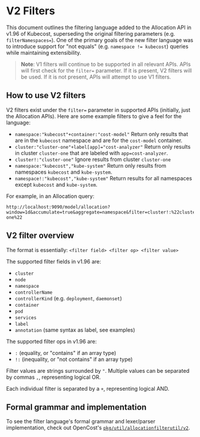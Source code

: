 V2 Filters
=========

This document outlines the filtering language added to the Allocation API in
v1.96 of Kubecost, superseding the original filtering parameters (e.g.
`filterNamespaces=`). One of the primary goals of the new filter language was
to introduce support for "not equals" (e.g. `namespace != kubecost`) queries
while maintaining extensibility.

> **Note**: V1 filters will continue to be supported in all relevant APIs. APIs will first
> check for the `filter=` parameter. If it is present, V2 filters will be used.
> If it is not present, APIs will attempt to use V1 filters.

## How to use V2 filters

V2 filters exist under the `filter=` parameter in supported APIs (initially,
just the Allocation APIs). Here are some example filters to give a feel for the
language:

- `namespace:"kubecost"+container:"cost-model"`
  Return only results that are in the `kubecost` namespace and are for the
  `cost-model` container.
- `cluster:"cluster-one"+label[app]="cost-analyzer"`
  Return only results in cluster `cluster-one` that are labeled with
  `app=cost-analyzer`.
- `cluster!:"cluster-one"`
  Ignore results from cluster `cluster-one`
- `namespace:"kubecost","kube-system"`
  Return only results from namespaces `kubecost` and `kube-system`.
- `namespace!:"kubecost","kube-system"`
  Return results for all namespaces except `kubecost` and `kube-system`.
  
For example, in an Allocation query:
```
http://localhost:9090/model/allocation?window=1d&accumulate=true&aggregate=namespace&filter=cluster!:%22cluster-one%22
```
  
## V2 filter overview
  
The format is essentially: `<filter field> <filter op> <filter value>`

The supported filter fields in v1.96 are:
- `cluster`
- `node`
- `namespace`
- `controllerName`
- `controllerKind` (e.g. `deployment`, `daemonset`)
- `container`
- `pod`
- `services`
- `label`
- `annotation` (same syntax as label, see examples)

The supported filter ops in v1.96 are:
- `:` (equality, or "contains" if an array type)
- `!:` (inequality, or "not contains" if an array type)

Filter values are strings surrounded by `"`. Multiple values can be separated by commas `,`, representing logical OR.

Each individual filter is separated by a `+`, representing logical AND.

## Formal grammar and implementation

To see the filter language's formal grammar and lexer/parser implementation, check out
OpenCost's [`pkg/util/allocationfilterutil/v2`](https://github.com/opencost/opencost/tree/develop/pkg/util/allocationfilterutil/v2).
